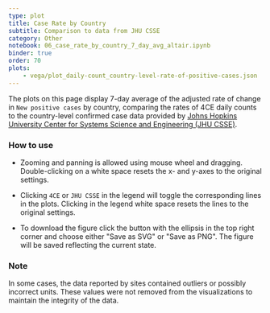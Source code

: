 ```yaml
---
type: plot
title: Case Rate by Country
subtitle: Comparison to data from JHU CSSE
category: Other
notebook: 06_case_rate_by_country_7_day_avg_altair.ipynb
binder: true
order: 70
plots:
    - vega/plot_daily-count_country-level-rate-of-positive-cases.json
---
```


The plots on this page display 7-day average of the adjusted rate of change in `New positive cases` by country, comparing the rates of 4CE daily counts to the country-level confirmed case data provided by [Johns Hopkins University Center for Systems Science and Engineering (JHU CSSE)](https://systems.jhu.edu/research/public-health/ncov/).

### How to use

- Zooming and panning is allowed using mouse wheel and dragging. Double-clicking on a white space resets the x- and y-axes to the original settings.

- Clicking `4CE` or `JHU CSSE` in the legend will toggle the corresponding lines in the plots. Clicking in the legend white space resets the lines to the original settings.

- To download the figure click the button with the ellipsis in the top right corner and choose either "Save as SVG" or "Save as PNG". The figure will be saved reflecting the current state.

### Note

In some cases, the data reported by sites contained outliers or possibly incorrect units. These values were not removed from the visualizations to maintain the integrity of the data.